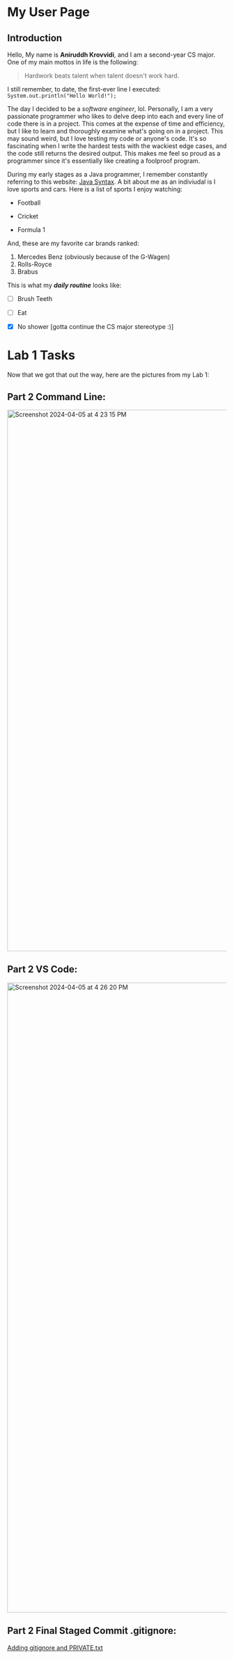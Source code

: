 # My User Page

## Introduction
Hello, My name is **Aniruddh Krovvidi**, and I am a second-year CS major. 
One of my main mottos in life is the following:
> Hardwork beats talent when talent doesn't work hard.


I still remember, to date, the first-ever line I executed: `System.out.println("Hello World!");`

The day I decided to be a _software engineer_, lol. Personally, I am a very passionate programmer who likes to delve deep into each and every line of code there is in a project. This comes at the expense of time and efficiency, but I like to learn and thoroughly examine what's going on in a project. This may sound weird, but I love testing my code or anyone's code. It's so fascinating when I write the hardest tests with the wackiest edge cases, and the code still returns the desired output. This makes me feel so proud as a programmer since it's essentially like creating a foolproof program.

During my early stages as a Java programmer, I remember constantly referring to this website: [Java Syntax](https://www.w3schools.com/java/java_syntax.asp).
A bit about me as an indiviudal is I love sports and cars. Here is a list of sports I enjoy watching:
- Football
* Cricket
+ Formula 1

And, these are my favorite car brands ranked:
1. Mercedes Benz (obviously because of the G-Wagen)
2. Rolls-Royce
3. Brabus

This is what my ***daily routine*** looks like:
- [ ] Brush Teeth
- [ ] Eat
- [x] No shower [gotta continue the CS major stereotype :)]


# Lab 1 Tasks
Now that we got that out the way, here are the pictures from my Lab 1:


## Part 2 Command Line:
<img width="1240" alt="Screenshot 2024-04-05 at 4 23 15 PM" src="https://github.com/akrovvidi/CSE110-Lab1-SP2024/assets/122575272/6d5015b9-eb2c-4b26-a58e-60bd2cdbb11e">




## Part 2 VS Code:
<img width="1443" alt="Screenshot 2024-04-05 at 4 26 20 PM" src="https://github.com/akrovvidi/CSE110-Lab1-SP2024/assets/122575272/d03c473a-e464-4d7d-8ee5-078807fe7357">








## Part 2 Final Staged Commit .gitignore:

[Adding gitignore and PRIVATE.txt](https://github.com/akrovvidi/CSE110-Lab1-SP2024/blob/main/gitignore%20screenshot.png)

